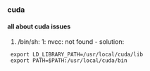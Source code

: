 ### cuda
  #### all about cuda issues
  
  
  
  1. /bin/sh: 1: nvcc: not found - solution:
  
  ```
   export LD_LIBRARY_PATH=/usr/local/cuda/lib
   export PATH=$PATH:/usr/local/cuda/bin
  ```
